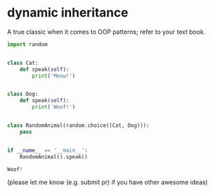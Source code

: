 # dynamic inheritance
A true classic when it comes to OOP patterns; refer to your text book.


``` python
import random


class Cat:
    def speak(self):
        print('Meow!')


class Dog:
    def speak(self):
        print('Woof!')


class RandomAnimal(random.choice((Cat, Dog))):
    pass


if __name__ == '__main__':
    RandomAnimal().speak()

```

``` python
Woof!
```


(please let me know (e.g. submit pr) if you have other awesome ideas)
